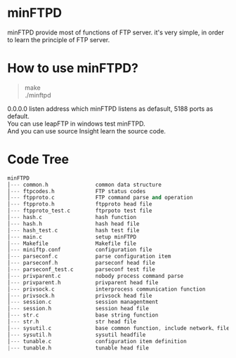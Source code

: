 # minFTPD
minFTPD provide most of functions of FTP server. it's very simple, in order to learn the principle of FTP server.

# How to use minFTPD?
> make<br/>
> ./minftpd

0.0.0.0 listen address which minFTPD listens as defasult, 5188 ports as default.<br/>
You can use leapFTP in windows test minFTPD.<br/>
And you can use source Insight learn the source code.<br/>

# Code Tree
``` c++
minFTPD
│--- common.h 				common data structure
│--- ftpcodes.h  			FTP status codes
│--- ftpproto.c 			FTP command parse and operation
│--- ftpproto.h 			ftpproto head file
│--- ftpproto_test.c 		ftprpoto test file
│--- hash.c 				hash function
│--- hash.h 				hash head file
│--- hash_test.c  			hash test file
│--- main.c 				setup minFTPD
│--- Makefile 				Makefile file
│--- miniftp.conf 			configuration file
│--- parseconf.c  			parse configuration item
│--- parseconf.h  			parseconf head file
│--- parseconf_test.c 		parseconf test file
│--- privparent.c 			nobody process command parse
│--- privparent.h 			privparent head file
│--- privsock.c 			interprocess communication function 
│--- privsock.h 			privsock head file
│--- session.c 				session managentment
│--- session.h 				session head file
│--- str.c 					base string function
│--- str.h 					str head file
│--- sysutil.c  			base common function, include network、file operation
│--- sysutil.h 				sysutil headfile
│--- tunable.c 				configuration item definition
|--- tunable.h  			tunable head file
```

